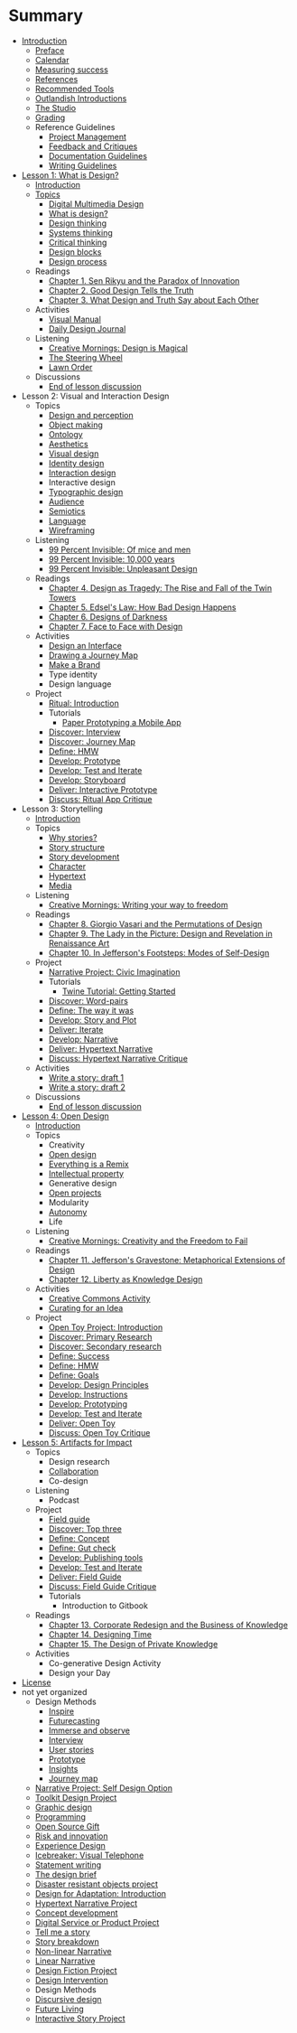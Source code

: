 # Summary

* [Introduction](README.md)
    * [Preface](introduction/preface.md)
    * [Calendar](calendar.md)
    * [Measuring success](introduction/measuring_success.md)
    * [References](introduction/references.md)
    * [Recommended Tools](introduction/recommended_tools.md)
    * [Outlandish Introductions](icebreakers/outlandish_introductions.md)
    * [The Studio](the_studio.md)
    * [Grading](grading.md)
    * Reference Guidelines
        * [Project Management](toolkit/project_management.md)
        * [Feedback and Critiques](feedback_and_critiques.md)
        * [Documentation Guidelines](toolkit/documentation_guidelines.md)
        * [Writing Guidelines](writing_guidelines.md)
* [Lesson 1: What is Design?](lessons/introduction.md)
    * [Introduction](lessons/what-is-design/introduction.md)
    * [Topics](lessons/topics.md)
        * [Digital Multimedia Design](topics/digital_multimedia_design.md)
        * [What is design?](topics/what_is_design.md)
        * [Design thinking](topics/design_thinking.md)
        * [Systems thinking](topics/systems_thinking.md)
        * [Critical thinking](topics/critical_thinking.md)
        * [Design blocks](topics/design_blocks.md)
        * [Design process](topics/design-process.md)
    * Readings
        * [Chapter 1. Sen Rikyu and the Paradox of Innovation](practice/chapter_1_sen_rikyu_and_the_paradox_of_innovation.md)
        * [Chapter 2. Good Design Tells the Truth](practice/good_design_tells_the_truth.md)
        * [Chapter 3. What Design and Truth Say about Each Other](practice/what_design_and_truth_say_about_each_other.md)
    * Activities
        * [Visual Manual](practice/visual_manual.md)
        * [Daily Design Journal](practice/daily_design_journal.md)
    * Listening
        * [Creative Mornings: Design is Magical](listening/creative_mornings_design_is_magical.md)
        * [The Steering Wheel](listening/the_steering_wheel.md)
        * [Lawn Order](listening/lawn_order.md)
    * Discussions
        * [End of lesson discussion](lessons/what-is-design/end_of_lesson_discussion.md)
* Lesson 2: Visual and Interaction Design
    * Topics
        * [Design and perception](design-and-perception.md)
        * [Object making](object-making.md)
        * [Ontology](ontology.md)
        * [Aesthetics](aesthetics.md)
        * [Visual design](topics/visual_design.md)
        * [Identity design](identity-design.md)
        * [Interaction design](topics/interaction_design.md)
        * Interactive design
        * [Typographic design](topics/typographic_design.md)
        * [Audience](topics/audience.md)
        * [Semiotics](topics/semiotics.md)
        * [Language](topics/language.md)
        * [Wireframing](topics/wireframing.md)
    * Listening
        * [99 Percent Invisible: Of mice and men](listening/99_percent_invisible_of_mice_and_men.md)
        * [99 Percent Invisible: 10,000 years](listening/99_percent_invisible_10,000_years.md)
        * [99 Percent Invisible: Unpleasant Design](listening/99_percent_invisible_unpleasant_design.md)
    * Readings
        * [Chapter 4. Design as Tragedy: The Rise and Fall of the Twin Towers](chapter-4-design-as-tragedy-the-rise-and-fall-of-the-twin-towers.md)
        * [Chapter 5. Edsel's Law: How Bad Design Happens](practice/edsels_law_how_bad_design_happens.md)
        * [Chapter 6. Designs of Darkness](practice/bad_design.md)
        * [Chapter 7. Face to Face with Design](practice/face_to_face_with_design.md)
    * Activities
        * [Design an Interface](practice/design_an_interface.md)
        * [Drawing a Journey Map](practice/drawing_a_journey_map.md)
        * [Make a Brand](practice/make_a_brand.md)
        * Type identity
        * Design language
    * Project
        * [Ritual: Introduction](projects/ritual.md)
        * Tutorials
            * [Paper Prototyping a Mobile App](topics/paper_prototyping_a_mobile_app.md)
        * [Discover: Interview](projects/ritual/ritual_interview.md)
        * [Discover: Journey Map](project/ritual/discover_journey_map.md)
        * [Define: HMW](projects/ritual/define_hmw.md)
        * [Develop: Prototype](projects/ritual/develop_prototype.md)
        * [Develop: Test and Iterate](projects/ritual/develop_test_and_iterate.md)
        * [Develop: Storyboard](projects/ritual/develop_storyboard.md)
        * [Deliver: Interactive Prototype](projects/ritual/deliver_interactive_prototype.md)
        * [Discuss: Ritual App Critique](projects/ritual/discuss_ritual_app_critique.md)
* Lesson 3: Storytelling
    * [Introduction](lessons/narrative/introduction.md)
    * Topics
        * [Why stories?](topics/narrative.md)
        * [Story structure](topics/narrative_structure.md)
        * [Story development](topics/organizing_story_development.md)
        * [Character](topics/character.md)
        * [Hypertext](topics/hypertext.md)
        * [Media](topics/narrative-media.md)
    * Listening
        * [Creative Mornings: Writing your way to freedom](listening/creative_mornings_writing_your_way_to_freedom.md)
    * Readings
        * [Chapter 8. Giorgio Vasari and the Permutations of Design](practice/giorgio_vasari_and_the_permutations_of_design.md)
        * [Chapter 9. The Lady in the Picture: Design and Revelation in Renaissance Art](practice/the_lady_in_the_picture_design_and_revelation_in_r.md)
        * [Chapter 10. In Jefferson's Footsteps: Modes of Self-Design](practice/in_jeffersons_footsteps_modes_of_self-design.md)
    * Project
        * [Narrative Project: Civic Imagination](projects/narrative/narrative_project_social_design_option.md)
        * Tutorials
            * [Twine Tutorial: Getting Started](topics/twine-tutorial-getting-started.md)
        * [Discover: Word-pairs](projects/narrative/discover_focus_words.md)
        * [Define: The way it was](projects/narrative/define_the_way_it_was.md)
        * [Develop: Story and Plot](projects/narrative/develop_story_and_plot.md)
        * [Deliver: Iterate](projects/narrative/deliver_iterate.md)
        * [Develop: Narrative](projects/narrative/develop_narrative.md)
        * [Deliver: Hypertext Narrative](projects/narrative/deliver_hypertext_story.md)
        * [Discuss: Hypertext Narrative Critique](projects/narrative/discuss_hypertext_story_critique.md)
    * Activities
        * [Write a story: draft 1](practice/object_story.md)
        * [Write a story: draft 2](practice/object_story_draft_2.md)
    * Discussions
        * [End of lesson discussion](lessons/narrative/end_of_lesson_discussion.md)
* [Lesson 4: Open Design](lessons/remix.md)
    * [Introduction](lessons/open_design/introduction.md)
    * Topics
        * Creativity
        * [Open design](topics/open_design.md)
        * [Everything is a Remix](topics/everything_is_a_remix.md)
        * [Intellectual property](topics/intellectual_property.md)
        * Generative design
        * [Open projects](topics/open_projects.md)
        * Modularity
        * [Autonomy](topics/autonomy.md)
        * Life
    * Listening
        * [Creative Mornings: Creativity and the Freedom to Fail](listening/creative_mornings_creativity_and_the_freedom_to_fa.md)
    * Readings
        * [Chapter 11. Jefferson's Gravestone: Metaphorical Extensions of Design](practice/jeffersons_gravestone_metaphorical_extensions_of_d.md)
        * [Chapter 12. Liberty as Knowledge Design](practice/liberty_as_knowledge_design.md)
    * Activities
        * [Creative Commons Activity](practice/creative_commons_activity.md)
        * [Curating for an Idea](practice/curating_for_an_idea.md)
    * Project
        * [Open Toy Project: Introduction](projects/open_design/open_source_toy.md)
        * [Discover: Primary Research](projects/open_design/discover_primary_research.md)
        * [Discover: Secondary research](projects/open_design/discover_secondary_research.md)
        * [Define: Success](projects/open_design/define_success.md)
        * [Define: HMW](projects/open_design/define_how_might_we.md)
        * [Define: Goals](projects/open_design/define_goals.md)
        * [Develop: Design Principles](projects/open_design/develop_design_principles.md)
        * [Develop: Instructions](projects/open_design/develop_instructions.md)
        * [Develop: Prototyping](projects/open_design/develop_prototyping.md)
        * [Develop: Test and Iterate](projects/open_design/develop_user_testing.md)
        * [Deliver: Open Toy](projects/open_design/deliver_open_toy.md)
        * [Discuss: Open Toy Critique](projects/open_design/discuss_open_toy_critique.md)
* [Lesson 5: Artifacts for Impact](lessons/co-generative_design.md)
    * Topics
        * Design research
        * [Collaboration](topics/collaboration.md)
        * Co-design
    * Listening
        * Podcast
    * Project
        * [Field guide](projects/field_guide.md)
        * [Discover: Top three](projects/field_guide/discover_top_three.md)
        * [Define: Concept](projects/impact/define_concept.md)
        * [Define: Gut check](projects/impact/define_gut_check.md)
        * [Develop: Publishing tools](projects/impact/develop_publishing_tools.md)
        * [Develop: Test and Iterate](projects/impact/develop_test_and_iterate.md)
        * [Deliver: Field Guide](projects/impact/deliver_field_guide.md)
        * [Discuss: Field Guide Critique](projects/impact/discuss_field_guide_critique.md)
        * Tutorials
            * Introduction to Gitbook
    * Readings
        * [Chapter 13. Corporate Redesign and the Business of Knowledge](practice/corporate_redesign_and_the_business_of_knowledge.md)
        * [Chapter 14. Designing Time](practice/designing_time.md)
        * [Chapter 15. The Design of Private Knowledge](practice/the_design_of_private_knowledge.md)
    * Activities
        * Co-generative Design Activity
        * Design your Day
* [License](LICENSE.md)
* not yet organized
    * Design Methods
        * [Inspire](toolkit/inspire.md)
        * [Futurecasting](toolkit/futurecasting.md)
        * [Immerse and observe](toolkit/immerse_and_observe.md)
        * [Interview](toolkit/interview.md)
        * [User stories](toolkit/user_stories.md)
        * [Prototype](toolkit/prototype.md)
        * [Insights](toolkit/insights.md)
        * [Journey map](toolkit/journey_map.md)
    * [Narrative Project: Self Design Option](projects/narrative_project_self_design_option.md)
    * [Toolkit Design Project](projects/toolkit_design_project.md)
    * [Graphic design](topics/graphic_design.md)
    * [Programming](topics/programming.md)
    * [Open Source Gift](practice/open_source_gift.md)
    * [Risk and innovation](topics/risk_and_innovation.md)
    * [Experience Design](topics/experience_design.md)
    * [Icebreaker: Visual Telephone](icebreakers/icebreaker_visual_telephone.md)
    * [Statement writing](topics/statement_writing.md)
    * [The design brief](topics/the_design_brief.md)
    * [Disaster resistant objects project](projects/disaster_resistant_objects_project.md)
    * [Design for Adaptation: Introduction](projects/open_design/design_for_adaptation_introduction.md)
    * [Hypertext Narrative Project](projects/hypertext_narrative_project.md)
    * [Concept development](topics/concept_development.md)
    * [Digital Service or Product Project](projects/digital_service_or_product.md)
    * [Tell me a story](practice/tell_me_a_story.md)
    * [Story breakdown](practice/story_breakdown.md)
    * [Non-linear Narrative](practice/non-linear_narrative.md)
    * [Linear Narrative](practice/linear_narrative.md)
    * [Design Fiction Project](projects/design_fiction_project.md)
    * [Design Intervention](practice/design_intervention.md)
    * Design Methods
    * [Discursive design](topics/discursive_design.md)
    * [Future Living](practice/future_living.md)
    * [Interactive Story Project](projects/interactive_story_project.md)

